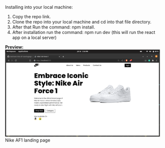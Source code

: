 Installing into your local machine:
1. Copy the repo link.
2. Clone the repo into your local machine and cd into that file directory.
3. After that Run the command: npm install.
4. After installation run the command: npm run dev (this will run the react app on a local server)

<b> Preview: </b>
<img src="public/images/screenshot.png">Nike AF1 landing page</img>

